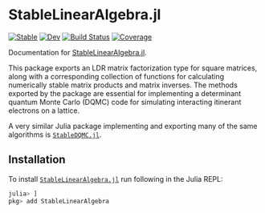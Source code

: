 # StableLinearAlgebra.jl

[![Stable](https://img.shields.io/badge/docs-stable-blue.svg)](https://SmoQySuite.github.io/StableLinearAlgebra.jl/stable)
[![Dev](https://img.shields.io/badge/docs-dev-blue.svg)](https://SmoQySuite.github.io/StableLinearAlgebra.jl/dev)
[![Build Status](https://github.com/SmoQySuite/StableLinearAlgebra.jl/actions/workflows/CI.yml/badge.svg?branch=master)](https://github.com/SmoQySuite/StableLinearAlgebra.jl/actions/workflows/CI.yml?query=branch%3Amaster)
[![Coverage](https://codecov.io/gh/SmoQySuite/StableLinearAlgebra.jl/branch/master/graph/badge.svg)](https://codecov.io/gh/SmoQySuite/StableLinearAlgebra.jl)

Documentation for [StableLinearAlgebra.jl](https://github.com/SmoQySuite/StableLinearAlgebra.jl).

This package exports an LDR matrix factorization type for square matrices, along with a corresponding collection of functions for calculating numerically stable matrix products and matrix inverses. The methods exported by the package are essential
for implementing a determinant quantum Monte Carlo (DQMC) code for simulating interacting itinerant electrons on a lattice.

A very similar Julia package implementing and exporting many of the same algorithms is [`StableDQMC.jl`](https://github.com/carstenbauer/StableDQMC.jl).

## Installation
To install [`StableLinearAlgebra.jl`](https://github.com/SmoQySuite/StableLinearAlgebra.jl) run following in the Julia REPL:

```julia
julia> ]
pkg> add StableLinearAlgebra
```